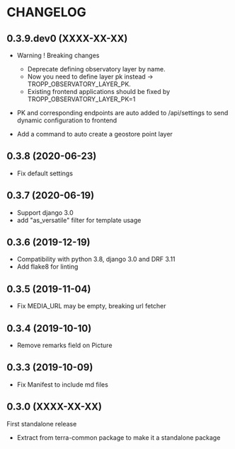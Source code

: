 
CHANGELOG
=========

0.3.9.dev0      (XXXX-XX-XX)
----------------------------

* Warning ! Breaking changes
  * Deprecate defining observatory layer by name.
  * Now you need to define layer pk instead -> TROPP_OBSERVATORY_LAYER_PK.
  * Existing frontend applications should be fixed by TROPP_OBSERVATORY_LAYER_PK=1

* PK and corresponding endpoints are auto added to /api/settings to send dynamic configuration to frontend
* Add a command to auto create a geostore point layer

0.3.8           (2020-06-23)
----------------------------

* Fix default settings

0.3.7           (2020-06-19)
----------------------------

* Support django 3.0
* add "as_versatile" filter for template usage

0.3.6           (2019-12-19)
----------------------------

* Compatibility with python 3.8, django 3.0 and DRF 3.11
* Add flake8 for linting


0.3.5      (2019-11-04)
----------------------------

* Fix MEDIA_URL may be empty, breaking url fetcher


0.3.4      (2019-10-10)
----------------------------

* Remove remarks field on Picture


0.3.3      (2019-10-09)
----------------------------

* Fix Manifest to include md files


0.3.0      (XXXX-XX-XX)
----------------------------

First standalone release

* Extract from terra-common package to make it a standalone package
